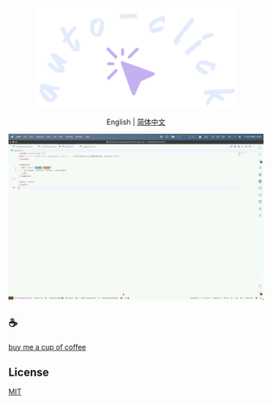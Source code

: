 <p align="center">
<img height="200" src="./assets/kv.png" alt="auto click">
</p>
<p align="center"> English | <a href="./README_zh.md">简体中文</a></p>

![demo](assets/demo.gif)

## :coffee:

[buy me a cup of coffee](https://github.com/Simon-He95/sponsor)

## License

[MIT](./license)
